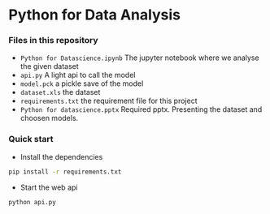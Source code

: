 # Python for Data Analysis

### Files in this repository
* `Python for Datascience.ipynb` The jupyter notebook where we analyse the given dataset
* `api.py` A light api to call the model
* `model.pck` a pickle save of the model
* `dataset.xls` the dataset
* `requirements.txt` the requirement file for this project
* `Python for datascience.pptx` Required pptx. Presenting the dataset and choosen models.

### Quick start

- Install the dependencies
```bash
pip install -r requirements.txt
```

- Start the web api
```bash
python api.py
```
